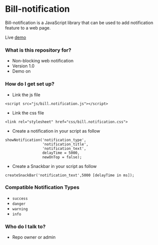 # Bill-notification #

Bill-notification is a JavaScript library that can be used to add notification feature to a web page.

Live [demo](https://bilal-elchami.github.io/bill-notification/ "Bill notification demo")

### What is this repository for? ###

* Non-blocking web notification
* Version 1.0
* Demo on

### How do I get set up? ###

* Link the js file 
```
<script src="js/bill.notification.js"></script>
```

* Link the css file
```
<link rel="stylesheet" href="css/bill.notification.css">
```

* Create a notification in your script as follow
```
showNotification('notification_type',
                 'notification_title',
                 'notification_text',
                 delayTime = 5000,
                 newOnTop = false);
```

* Create a Snackbar in your script as follow
```
createSnackBar('notification_text',5000 [delayTime in ms]);
```

### Compatible Notification Types ###

* ``` success ```
* ``` danger ```
* ``` warning ```
* ``` info ```

### Who do I talk to? ###

* Repo owner or admin
